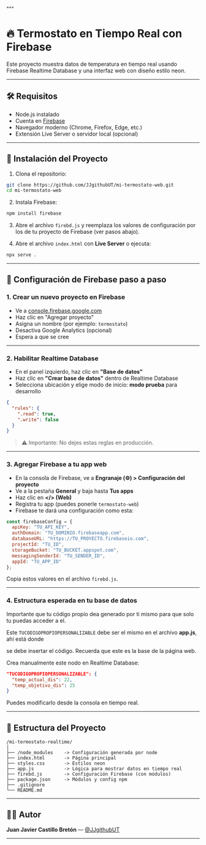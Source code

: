 """ 
# 🔥 Termostato en Tiempo Real con Firebase

Este proyecto muestra datos de temperatura en tiempo real usando Firebase Realtime Database y una interfaz web con diseño estilo neon.

---

## 🛠️ Requisitos

- Node.js instalado
- Cuenta en [Firebase](https://firebase.google.com/)
- Navegador moderno (Chrome, Firefox, Edge, etc.)
- Extensión Live Server o servidor local (opcional)

---

## 🚀 Instalación del Proyecto

1. Clona el repositorio:

```bash
git clone https://github.com/JJgithubUT/mi-termostato-web.git
cd mi-termostato-web
```

2. Instala Firebase:

```bash
npm install firebase
```

3. Abre el archivo `firebd.js` y reemplaza los valores de configuración por los de tu proyecto de Firebase (ver pasos abajo).

4. Abre el archivo `index.html` con **Live Server** o ejecuta:

```bash
npx serve .
```

---

## 🔧 Configuración de Firebase paso a paso

### 1. Crear un nuevo proyecto en Firebase

- Ve a [console.firebase.google.com](https://console.firebase.google.com/)
- Haz clic en "Agregar proyecto"
- Asigna un nombre (por ejemplo: `termostato`)
- Desactiva Google Analytics (opcional)
- Espera a que se cree

---

### 2. Habilitar Realtime Database

- En el panel izquierdo, haz clic en **"Base de datos"**
- Haz clic en **"Crear base de datos"** dentro de Realtime Database
- Selecciona ubicación y elige modo de inicio: **modo prueba** para desarrollo

```json
{
  "rules": {
    ".read": true,
    ".write": false
  }
}
```

> ⚠️ Importante: No dejes estas reglas en producción.

---

### 3. Agregar Firebase a tu app web

- En la consola de Firebase, ve a **Engranaje (⚙️) > Configuración del proyecto**
- Ve a la pestaña **General** y baja hasta **Tus apps**
- Haz clic en **</> (Web)**
- Registra tu app (puedes ponerle `termostato-web`)
- Firebase te dará una configuración como esta:

```js
const firebaseConfig = {
  apiKey: "TU_API_KEY",
  authDomain: "TU_DOMINIO.firebaseapp.com",
  databaseURL: "https://TU_PROYECTO.firebaseio.com",
  projectId: "TU_ID",
  storageBucket: "TU_BUCKET.appspot.com",
  messagingSenderId: "TU_SENDER_ID",
  appId: "TU_APP_ID"
};
```

Copia estos valores en el archivo `firebd.js`.

---

### 4. Estructura esperada en tu base de datos

Importante que tu código propio dea generado por ti mismo para que solo tu puedas acceder a el.

Este `TUCODIGOPROPIOPERSONALIZABLE` debe ser el mismo en el archivo **app.js**, ahí está donde

se debe insertar el código. Recuerda que este es la base de la página web.

Crea manualmente este nodo en Realtime Database:

```json
"TUCODIGOPROPIOPERSONALIZABLE": {
  "temp_actual_dis": 22,
  "temp_objetivo_dis": 25
}
```

Puedes modificarlo desde la consola en tiempo real.

---

## 📁 Estructura del Proyecto

```
/mi-termostato-realtime/
│
├── /node_modules    -> Configuración generada por node
├── index.html       -> Página principal
├── styles.css       -> Estilos neon
├── app.js           -> Lógica para mostrar datos en tiempo real
├── firebd.js        -> Configuración Firebase (con módulos)
├── package.json     -> Módulos y config npm
├── .gitignore
└── README.md
```

---

## 👨‍💻 Autor

**Juan Javier Castillo Bretón** — [@JJgithubUT](https://github.com/JJgithubUT)

---